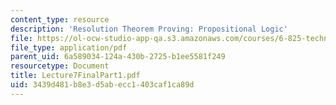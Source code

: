 ```yaml
---
content_type: resource
description: 'Resolution Theorem Proving: Propositional Logic'
file: https://ol-ocw-studio-app-qa.s3.amazonaws.com/courses/6-825-techniques-in-artificial-intelligence-sma-5504-fall-2002/3439d481b8e3d5abecc1403caf1ca89d_Lecture7FinalPart1.pdf
file_type: application/pdf
parent_uid: 6a589034-124a-430b-2725-b1ee5581f249
resourcetype: Document
title: Lecture7FinalPart1.pdf
uid: 3439d481-b8e3-d5ab-ecc1-403caf1ca89d
---
```

